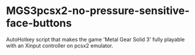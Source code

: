 # MGS3pcsx2-no-pressure-sensitive-face-buttons
AutoHotkey script that makes the game 'Metal Gear Solid 3' fully playable with an Xinput controller on pcsx2 emulator.
